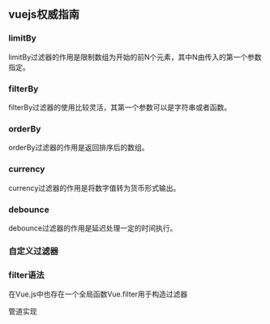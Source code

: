 ## vuejs权威指南


### limitBy
limitBy过滤器的作用是限制数组为开始的前N个元素，其中N由传入的第一个参数指定。 

### filterBy 
filterBy过滤器的使用比较灵活，其第一个参数可以是字符串或者函数。 


### orderBy
orderBy过滤器的作用是返回排序后的数组。


### currency
currency过滤器的作用是将数字值转为货币形式输出。 

### debounce
debounce过滤器的作用是延迟处理一定的时间执行。


### 自定义过滤器


### filter语法
在Vue.js中也存在一个全局函数Vue.filter用于构造过滤器



管道实现






